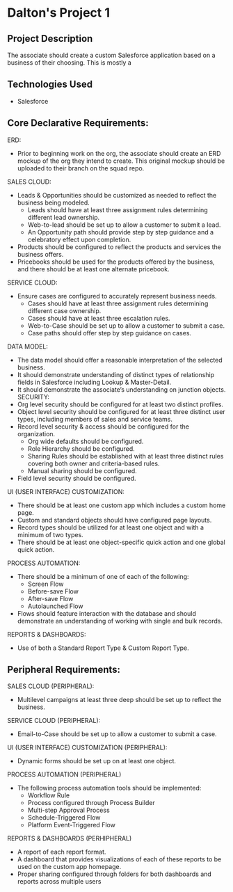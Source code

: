# Dalton's Project 1

## Project Description

The associate should create a custom Salesforce application based on a 
business of their choosing. This is mostly a

## Technologies Used

* Salesforce

## Core Declarative Requirements:

ERD:
* Prior to beginning work on the org, the associate should create an ERD mockup
of the org they intend to create. This original mockup should be uploaded to 
their branch on the squad repo.

SALES CLOUD:
* Leads & Opportunities should be customized as needed to reflect the business 
being modeled.
  * Leads should have at least three assignment rules determining different 
lead ownership.
  * Web-to-lead should be set up to allow a customer to submit a lead.
  * An Opportunity path should provide step by step guidance and a 
celebratory effect upon completion.
* Products should be configured to reflect the products and services the business 
offers.
* Pricebooks should be used for the products offered by the business, and there 
should be at least one alternate pricebook.

SERVICE CLOUD:
* Ensure cases are configured to accurately represent business needs.
  * Cases should have at least three assignment rules determining different 
case ownership.
  * Cases should have at least three escalation rules.
  * Web-to-Case should be set up to allow a customer to submit a case.
  * Case paths should offer step by step guidance on cases.

DATA MODEL:
* The data model should offer a reasonable interpretation of the selected 
business. 
* It should demonstrate understanding of distinct types of relationship fields in 
Salesforce including Lookup & Master-Detail.
* It should demonstrate the associate’s understanding on junction objects.
SECURITY:
* Org level security should be configured for at least two distinct profiles.
* Object level security should be configured for at least three distinct user types, 
including members of sales and service teams.
* Record level security & access should be configured for the organization.
  * Org wide defaults should be configured.
  * Role Hierarchy should be configured.
  * Sharing Rules should be established with at least three distinct rules 
covering both owner and criteria-based rules.
  * Manual sharing should be configured.
* Field level security should be configured.

UI (USER INTERFACE) CUSTOMIZATION:
* There should be at least one custom app which includes a custom home page.
* Custom and standard objects should have configured page layouts.
* Record types should be utilized for at least one object and with a minimum of 
two types.
* There should be at least one object-specific quick action and one global quick
action.

PROCESS AUTOMATION:
* There should be a minimum of one of each of the following:
  * Screen Flow
  * Before-save Flow
  * After-save Flow
  * Autolaunched Flow
* Flows should feature interaction with the database and should demonstrate an 
understanding of working with single and bulk records.

REPORTS & DASHBOARDS:
* Use of both a Standard Report Type & Custom Report Type.

## Peripheral Requirements:

SALES CLOUD (PERIPHERAL):
* Multilevel campaigns at least three deep should be set up to reflect the business.

SERVICE CLOUD (PERIPHERAL):
* Email-to-Case should be set up to allow a customer to submit a case.

UI (USER INTERFACE) CUSTOMIZATION (PERIPHERAL):
* Dynamic forms should be set up on at least one object.

PROCESS AUTOMATION (PERIPHERAL)
* The following process automation tools should be implemented:
  * Workflow Rule
  * Process configured through Process Builder
  * Multi-step Approval Process
  * Schedule-Triggered Flow
  * Platform Event-Triggered Flow

REPORTS & DASHBOARDS (PERHIPHERAL)
* A report of each report format.
* A dashboard that provides visualizations of each of these reports to be used on 
the custom app homepage.
* Proper sharing configured through folders for both dashboards and reports 
across multiple users
